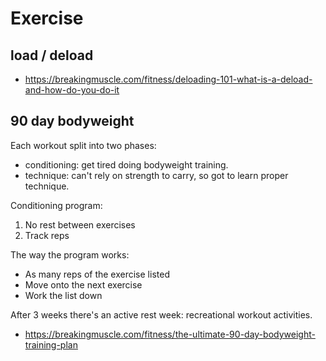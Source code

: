 # Exercise

## load / deload

- https://breakingmuscle.com/fitness/deloading-101-what-is-a-deload-and-how-do-you-do-it

## 90 day bodyweight

Each workout split into two phases:

- conditioning: get tired doing bodyweight training.
- technique: can't rely on strength to carry, so got to learn proper technique.

Conditioning program:

1. No rest between exercises
2. Track reps

The way the program works:

- As many reps of the exercise listed
- Move onto the next exercise
- Work the list down

After 3 weeks there's an active rest week: recreational workout activities.

- https://breakingmuscle.com/fitness/the-ultimate-90-day-bodyweight-training-plan
